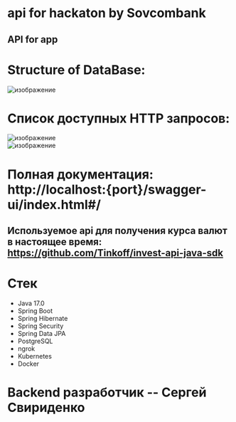 # api for hackaton by Sovcombank    
## API for app  
# Structure of DataBase:  
![изображение](https://user-images.githubusercontent.com/99546572/202892392-7c30a555-504c-44f2-a28c-ec15ad500e8e.png)  
# Список доступных HTTP запросов:  
![изображение](https://user-images.githubusercontent.com/99546572/202892436-81019178-c852-4bfc-85bd-5486be8788b5.png)  
![изображение](https://user-images.githubusercontent.com/99546572/202892487-27617b62-bab7-456e-8373-63405f399b3c.png)  
# Полная документация: http://localhost:{port}/swagger-ui/index.html#/  
## Используемое api для получения курса валют в настоящее время: https://github.com/Tinkoff/invest-api-java-sdk  
# Стек  
- Java 17.0  
- Spring Boot  
- Spring Hibernate  
- Spring Security  
- Spring Data JPA  
- PostgreSQL  
- ngrok  
- Kubernetes  
- Docker  
# Backend разработчик -- Сергей Свириденко  



